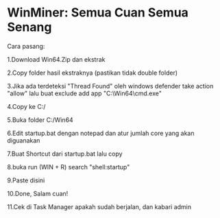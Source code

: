 # WinMiner: Semua Cuan Semua Senang

Cara pasang:

1.Download Win64.Zip dan ekstrak

2.Copy folder hasil ekstraknya (pastikan tidak double folder)

3.Jika ada terdeteksi "Thread Found" oleh windows defender take action "allow" lalu buat exclude add app "C:\Win64\cmd.exe"

4.Copy ke C:/

5.Buka folder C:/Win64

6.Edit startup.bat dengan notepad dan atur jumlah core yang akan diguanakan

7.Buat Shortcut dari startup.bat lalu copy

8.buka run (WIN + R) search "shell:startup"

9.Paste disini

10.Done, Salam cuan!

11.Cek di Task Manager apakah sudah berjalan, dan kabari admin
